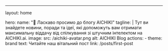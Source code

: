 ---
layout: home

hero:
  name: "🌿 Ласкаво просимо до блогу AICHIKI"
  tagline: |
    Тут ви знайдете новини, поради та ідеї, які допоможуть вам отримати максимальну віддачу від спілкування зі штучним інтелектом на AICHIKI.ai.
  image:
    src: /aichiki-avatar.png
    alt: AICHIKI Blog
  actions:
    - theme: brand
      text: Читайте наш вітальний пост
      link: /posts/first-post
